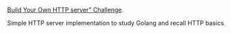 [Build Your Own HTTP server" Challenge](https://app.codecrafters.io/courses/http-server/overview).

Simple HTTP server implementation to study Golang and recall HTTP basics
